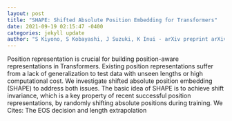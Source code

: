 ```yaml
--- 
layout: post 
title: "SHAPE: Shifted Absolute Position Embedding for Transformers" 
date: 2021-09-19 02:15:47 -0400 
categories: jekyll update 
author: "S Kiyono, S Kobayashi, J Suzuki, K Inui - arXiv preprint arXiv:2109.05644, 2021" 
--- 
```

Position representation is crucial for building position-aware representations in Transformers. Existing position representations suffer from a lack of generalization to test data with unseen lengths or high computational cost. We investigate shifted absolute position embedding (SHAPE) to address both issues. The basic idea of SHAPE is to achieve shift invariance, which is a key property of recent successful position representations, by randomly shifting absolute positions during training. We Cites: The EOS decision and length extrapolation
